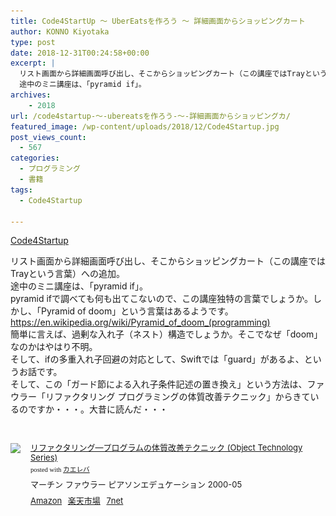 ```yaml
---
title: Code4StartUp ～ UberEatsを作ろう ～ 詳細画面からショッピングカート
author: KONNO Kiyotaka
type: post
date: 2018-12-31T00:24:58+00:00
excerpt: |
  リスト画面から詳細画面呼び出し、そこからショッピングカート（この講座ではTrayという言葉）への追加。
  途中のミニ講座は、「pyramid if」。
archives:
    - 2018
url: /code4startup-～-ubereatsを作ろう-～-詳細画面からショッピングカ/
featured_image: /wp-content/uploads/2018/12/Code4Startup.jpg
post_views_count:
  - 567
categories:
  - プログラミング
  - 書籍
tags:
  - Code4Startup

---
```

<img class="wp-image-2504 jetpack-lazy-image jetpack-lazy-image--handled" src="/uploads/2018/12/Code4Startup.jpg?ssl=1" sizes="(max-width: 800px) 100vw, 800px" srcset="/uploads/2018/12/Code4Startup.jpg?w=800&ssl=1 800w, /uploads/2018/12/Code4Startup.jpg?resize=300%2C159&ssl=1 300w, /uploads/2018/12/Code4Startup.jpg?resize=768%2C408&ssl=1 768w" alt="" data-recalc-dims="1" data-lazy-loaded="1" /><a href="https://code4startup.com/?ref=kiyotakakonno" target="_blank" rel="noreferrer noopener">Code4Startup</a>

リスト画面から詳細画面呼び出し、そこからショッピングカート（この講座ではTrayという言葉）への追加。  
途中のミニ講座は、「pyramid if」。  
pyramid ifで調べても何も出てこないので、この講座独特の言葉でしょうか。しかし、「Pyramid of doom」という言葉はあるようです。  
<a href="https://en.wikipedia.org/wiki/Pyramid_of_doom_(programming)" target="_blank" rel="nofollow noopener">https://en.wikipedia.org/wiki/Pyramid_of_doom_(programming)</a>  
簡単に言えば、過剰な入れ子（ネスト）構造でしょうか。そこでなぜ「doom」なのかはやはり不明。  
そして、ifの多重入れ子回避の対応として、Swiftでは「guard」があるよ、というお話です。  
そして、この「ガード節による入れ子条件記述の置き換え」という方法は、ファウラー「リファクタリング プログラミングの体質改善テクニック」からきているのですか・・・。大昔に読んだ・・・

&nbsp;

<div class="kaerebalink-box" style="text-align:left;padding-bottom:20px;font-size:small;zoom: 1;overflow: hidden;">
  <div class="kaerebalink-image" style="float:left;margin:0 15px 10px 0;">
    <a href="//af.moshimo.com/af/c/click?a_id=1238337&#038;p_id=170&#038;pc_id=185&#038;pl_id=4062&#038;s_v=b5Rz2P0601xu&#038;url=https%3A%2F%2Fwww.amazon.co.jp%2Fexec%2Fobidos%2FASIN%2F4894712288%2Fref%3Dnosim" target="_blank" ><img src="https://i0.wp.com/images-fe.ssl-images-amazon.com/images/I/51885S48YPL._SL160_.jpg?ssl=1" style="border: none;" data-recalc-dims="1" /></a><img src="//i.moshimo.com/af/i/impression?a_id=1238337&#038;p_id=170&#038;pc_id=185&#038;pl_id=4062" width="1" height="1" style="border:none;" />
  </div>
  
  <div class="kaerebalink-info" style="line-height:120%;zoom: 1;overflow: hidden;">
    <div class="kaerebalink-name" style="margin-bottom:10px;line-height:120%">
      <a href="//af.moshimo.com/af/c/click?a_id=1238337&#038;p_id=170&#038;pc_id=185&#038;pl_id=4062&#038;s_v=b5Rz2P0601xu&#038;url=https%3A%2F%2Fwww.amazon.co.jp%2Fexec%2Fobidos%2FASIN%2F4894712288%2Fref%3Dnosim" target="_blank" >リファクタリング―プログラムの体質改善テクニック (Object Technology Series)</a><img src="//i.moshimo.com/af/i/impression?a_id=1238337&#038;p_id=170&#038;pc_id=185&#038;pl_id=4062" width="1" height="1" style="border:none;" />
      <div class="kaerebalink-powered-date" style="font-size:8pt;margin-top:5px;font-family:verdana;line-height:120%">
        posted with <a href="https://kaereba.com" rel="nofollow" target="_blank">カエレバ</a>
      </div>
    </div>
    <div class="kaerebalink-detail" style="margin-bottom:5px;">
      マーチン ファウラー ピアソンエデュケーション 2000-05
    </div>
    <div class="kaerebalink-link1" style="margin-top:10px;">
      <div class="shoplinkamazon" style="display:inline;margin-right:5px">
        <a href="//af.moshimo.com/af/c/click?a_id=1238337&#038;p_id=170&#038;pc_id=185&#038;pl_id=4062&#038;s_v=b5Rz2P0601xu&#038;url=https%3A%2F%2Fwww.amazon.co.jp%2Fgp%2Fsearch%3Fkeywords%3D%25E3%2583%25AA%25E3%2583%2595%25E3%2582%25A1%25E3%2582%25AF%25E3%2582%25BF%25E3%2583%25AA%25E3%2583%25B3%25E3%2582%25B0%26__mk_ja_JP%3D%25E3%2582%25AB%25E3%2582%25BF%25E3%2582%25AB%25E3%2583%258A" target="_blank" >Amazon</a><img src="//i.moshimo.com/af/i/impression?a_id=1238337&#038;p_id=170&#038;pc_id=185&#038;pl_id=4062" width="1" height="1" style="border:none;" />
      </div>
      <div class="shoplinkrakuten" style="display:inline;margin-right:5px">
        <a href="//af.moshimo.com/af/c/click?a_id=1238335&#038;p_id=54&#038;pc_id=54&#038;pl_id=616&#038;s_v=b5Rz2P0601xu&#038;url=https%3A%2F%2Fsearch.rakuten.co.jp%2Fsearch%2Fmall%2F%25E3%2583%25AA%25E3%2583%2595%25E3%2582%25A1%25E3%2582%25AF%25E3%2582%25BF%25E3%2583%25AA%25E3%2583%25B3%25E3%2582%25B0%2F-%2Ff.1-p.1-s.1-sf.0-st.A-v.2%3Fx%3D0" target="_blank" >楽天市場</a><img src="//i.moshimo.com/af/i/impression?a_id=1238335&#038;p_id=54&#038;pc_id=54&#038;pl_id=616" width="1" height="1" style="border:none;" />
      </div>
      <div class="shoplinkseven" style="display:inline;margin-right:5px">
        <a href="//af.moshimo.com/af/c/click?a_id=1238336&#038;p_id=932&#038;pc_id=1188&#038;pl_id=12456&#038;s_v=b5Rz2P0601xu&#038;url=http%3A%2F%2F7net.omni7.jp%2Fsearch%2F%3Fkeyword%3D%25E3%2583%25AA%25E3%2583%2595%25E3%2582%25A1%25E3%2582%25AF%25E3%2582%25BF%25E3%2583%25AA%25E3%2583%25B3%25E3%2582%25B0%26searchKeywordFlg%3D1" target="_blank" ><img src="//i.moshimo.com/af/i/impression?a_id=1238336&p_id=932&pc_id=1188&pl_id=12456" width="1" height="1" style="border:none;">7net</a>
      </div>
    </div>
  </div>
  
  <div class="booklink-footer" style="clear: left">
  </div>
</div>